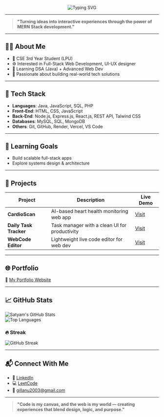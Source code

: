 <p align="center">
  <img src="https://readme-typing-svg.demolab.com/?font=Fira+Code&weight=800&size=24&pause=1000&color=4a8df7&center=true&vCenter=true&width=800&lines=Hello%2C+welcome+to+my+GitHub!;Exploring+Web+Development;Let's+build+something+innovative!" alt="Typing SVG" />
</p>

---

> **"Turning ideas into interactive experiences through the power of MERN Stack development."**

---

## 👨‍💻 About Me

- 💼 CSE 3rd Year Student (LPU)
- ⚙️ Interested in Full-Stack Web Development, UI-UX designer
- 🧠 Learning DSA (Java) + Advanced Web Dev
- 🚀 Passionate about building real-world tech solutions

---

## 🔧 Tech Stack

- **Languages**: Java, JavaScript, SQL, PHP
- **Front-End**: HTML, CSS, JavaScript
- **Back-End**: Node.js, Express.js, React.js, REST API, Talwind CSS
- **Databases**: MySQL, SQL, MongoDB
- **Others**: Git, GitHub, Render, Vercel, VS Code

---

## 🧠 Learning Goals

- Build scalable full-stack apps
- Explore systems design & architecture

---

## 🧩 Projects

| Project               | Description                                              | Live Demo |
|-----------------------|----------------------------------------------------------|-----------|
| **CardioScan**        | AI-based heart health monitoring web app                | [Visit](https://cardioscan.onrender.com/) |
| **Daily Task Tracker**| Task manager with a clean UI for productivity           | [Visit](https://satyam-webdevelopment.github.io/Task_Management/) |
| **WebCode Editor**    | Lightweight live code editor for web dev                | [Visit](https://lite-web-dev-editor.vercel.app/) |

---

## 🌐 Portfolio

🔗 [My Portfolio Website](https://anu2024-coder.github.io/MyPortfolio/)

---

## 📈 GitHub Stats

![Satyam's GitHub Stats](https://github-readme-stats.vercel.app/api?username=Anu2024-coder&show_icons=true&theme=tokyonight)  
![Top Languages](https://github-readme-stats.vercel.app/api/top-langs/?username=Anu2024-coder&layout=compact&theme=tokyonight)

### 🔥 Streak
![GitHub Streak](https://github-readme-streak-stats.herokuapp.com/?user=Anu2024-coder&theme=tokyonight)

---

## 📬 Connect With Me

- 💼 [LinkedIn](https://www.linkedin.com/in/anu-gill-a59880294/)
- 💻 [LeetCode](https://leetcode.com/u/Anu_gill/)
- 📧 [gillanu2003@gmail.com](mailto:gillanu2003@gmail.com)

---

> **"Code is my canvas, and the web is my world — creating experiences that blend design, logic, and purpose."**
